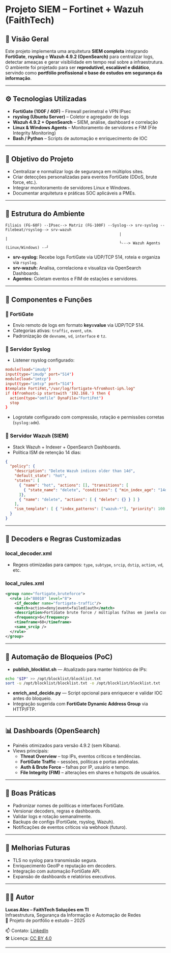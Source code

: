 # Projeto SIEM – Fortinet + Wazuh (FaithTech)

## 🧠 Visão Geral
Este projeto implementa uma arquitetura **SIEM completa** integrando **FortiGate**, **rsyslog** e **Wazuh 4.9.2 (OpenSearch)** para centralizar logs, detectar ameaças e gerar visibilidade em tempo real sobre a infraestrutura. O ambiente foi projetado para ser **reprodutível, escalável e didático**, servindo como **portfólio profissional e base de estudos em segurança da informação**.

---

## ⚙️ Tecnologias Utilizadas
- **FortiGate (100F / 40F)** – Firewall perimetral e VPN IPsec
- **rsyslog (Ubuntu Server)** – Coletor e agregador de logs
- **Wazuh 4.9.2 + OpenSearch** – SIEM, análise, dashboard e correlação
- **Linux & Windows Agents** – Monitoramento de servidores e FIM (File Integrity Monitoring)
- **Bash / Python** – Scripts de automação e enriquecimento de IOC

---

## 🎯 Objetivo do Projeto
- Centralizar e normalizar logs de segurança em múltiplos sites.
- Criar detecções personalizadas para eventos FortiGate (DDoS, brute force, etc.).
- Integrar monitoramento de servidores Linux e Windows.
- Documentar arquitetura e práticas SOC aplicáveis a PMEs.

---

## 🧩 Estrutura do Ambiente
```
Filiais (FG-60F) --IPsec--> Matriz (FG-100F) --Syslog--> srv-syslog --Filebeat/rsyslog--> srv-wazuh
                                                  |                                    | 
                                                  └---> Wazuh Agents (Linux/Windows) --┘
```

- **srv-syslog:** Recebe logs FortiGate via UDP/TCP 514, roteia e organiza via `rsyslog`.
- **srv-wazuh:** Analisa, correlaciona e visualiza via OpenSearch Dashboards.
- **Agentes:** Coletam eventos e FIM de estações e servidores.

---

## 🧰 Componentes e Funções
### 🔸 FortiGate
- Envio remoto de logs em formato **key=value** via UDP/TCP 514.
- Categorias ativas: `traffic`, `event`, `utm`.
- Padronização de `devname`, `vd`, `interface` e `tz`.

### 🔸 Servidor Syslog
- Listener rsyslog configurado:
```conf
module(load="imudp")
input(type="imudp" port="514")
module(load="imtcp")
input(type="imtcp" port="514")
$template FortiFmt,"/var/log/fortigate-%fromhost-ip%.log"
if ($fromhost-ip startswith '192.168.') then {
  action(type="omfile" DynaFile="FortiFmt")
  stop
}
```
- Logrotate configurado com compressão, rotação e permissões corretas (`syslog:adm`).

### 🔸 Servidor Wazuh (SIEM)
- Stack Wazuh + Indexer + OpenSearch Dashboards.
- Política ISM de retenção 14 dias:
```json
{
  "policy": {
    "description": "Delete Wazuh indices older than 14d",
    "default_state": "hot",
    "states": [
      { "name": "hot", "actions": [], "transitions": [
        { "state_name": "delete", "conditions": { "min_index_age": "14d" } }
      ]},
      { "name": "delete", "actions": [ { "delete": {} } ] }
    ],
    "ism_template": [ { "index_patterns": ["wazuh-*"], "priority": 100 } ]
  }
}
```

---

## 🧠 Decoders e Regras Customizadas
### local_decoder.xml
- Regexs otimizadas para campos: `type`, `subtype`, `srcip`, `dstip`, `action`, `vd`, etc.

### local_rules.xml
```xml
<group name="fortigate,bruteforce">
  <rule id="88010" level="8">
    <if_decoder name="fortigate-traffic"/>
    <match>action=deny|event=failed|auth</match>
    <description>FortiGate brute force / múltiplas falhas em janela curta</description>
    <frequency>6</frequency>
    <timeframe>60</timeframe>
    <same_srcip />
  </rule>
</group>
```

---

## 🔄 Automação de Bloqueios (PoC)
- **publish_blocklist.sh** — Atualizado para manter histórico de IPs:
```bash
echo "$IP" >> /opt/blocklist/blocklist.txt
sort -u /opt/blocklist/blocklist.txt -o /opt/blocklist/blocklist.txt
```
- **enrich_and_decide.py** — Script opcional para enriquecer e validar IOC antes do bloqueio.
- Integração sugerida com **FortiGate Dynamic Address Group** via HTTP/FTP.

---

## 📊 Dashboards (OpenSearch)
- Painéis otimizados para versão 4.9.2 (sem Kibana).
- Views principais:
  - **Threat Overview** – top IPs, eventos críticos e tendências.
  - **FortiGate Traffic** – sessões, políticas e portas anômalas.
  - **Auth & Brute Force** – falhas por IP, usuário e tempo.
  - **File Integrity (FIM)** – alterações em shares e hotspots de usuários.

---

## 📘 Boas Práticas
- Padronizar nomes de políticas e interfaces FortiGate.
- Versionar decoders, regras e dashboards.
- Validar logs e rotação semanalmente.
- Backups de configs (FortiGate, rsyslog, Wazuh).
- Notificações de eventos críticos via webhook (futuro).

---

## 🚀 Melhorias Futuras
- TLS no syslog para transmissão segura.
- Enriquecimento GeoIP e reputação em decoders.
- Integração com automação FortiGate API.
- Expansão de dashboards e relatórios executivos.

---

## 👨‍💻 Autor
**Lucas Alex – FaithTech Soluções em TI**  
Infraestrutura, Segurança da Informação e Automação de Redes  
📍 Projeto de portfólio e estudo – 2025

📫 Contato: [LinkedIn](https://www.linkedin.com/in/lucaseziquiel)  
🛠️ Licença: [CC BY 4.0](https://creativecommons.org/licenses/by/4.0/)

---


